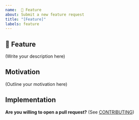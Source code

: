 ```yaml
---
name:  🚀 Feature
about: Submit a new feature request
title: "[Feature]"
labels: feature
---
```


## 🚀 Feature

<!--
    What is the feature you would like to see in snarkOS?
-->

(Write your description here)

## Motivation

<!--
    Why should this feature be implemented in snarkOS?
    How would this feature be used in snarkOS?
    
    Is this feature request related to a problem? If so, please describe.
    Please link to any relevant issues or other PRs!
-->

(Outline your motivation here)

## Implementation

<!--
    What needs to be built for the feature to be supported in snarkOS?
    What components of snarkOS will be affected by this design (if any)?
    How should this feature be implemented?
-->

**Are you willing to open a pull request?** (See [CONTRIBUTING](../../CONTRIBUTING.md))
